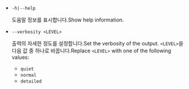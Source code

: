 * `-h|--help`

  <span data-ttu-id="de3da-101">도움말 정보를 표시합니다.</span><span class="sxs-lookup"><span data-stu-id="de3da-101">Show help information.</span></span>

* `--verbosity <LEVEL>`

  <span data-ttu-id="de3da-102">출력의 자세한 정도를 설정합니다.</span><span class="sxs-lookup"><span data-stu-id="de3da-102">Set the verbosity of the output.</span></span> <span data-ttu-id="de3da-103">`<LEVEL>`을 다음 값 중 하나로 바꿉니다.</span><span class="sxs-lookup"><span data-stu-id="de3da-103">Replace `<LEVEL>` with one of the following values:</span></span>
  
  * `quiet`
  * `normal`
  * `detailed`